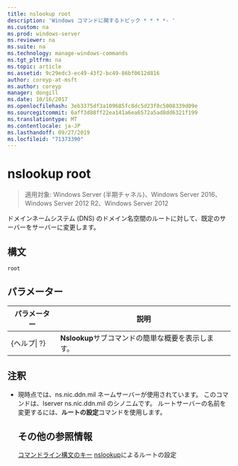 ```yaml
---
title: nslookup root
description: 'Windows コマンドに関するトピック * * * *- '
ms.custom: na
ms.prod: windows-server
ms.reviewer: na
ms.suite: na
ms.technology: manage-windows-commands
ms.tgt_pltfrm: na
ms.topic: article
ms.assetid: 9c29edc3-ec49-43f2-bc49-86bf0612d816
author: coreyp-at-msft
ms.author: coreyp
manager: dongill
ms.date: 10/16/2017
ms.openlocfilehash: 3eb3375df3a109685fc8dc5d23f0c5008339d09e
ms.sourcegitcommit: 6aff3d88ff22ea141a6ea6572a5ad8dd6321f199
ms.translationtype: MT
ms.contentlocale: ja-JP
ms.lasthandoff: 09/27/2019
ms.locfileid: "71373390"
---
```

# <a name="nslookup-root"></a>nslookup root

>適用対象: Windows Server (半期チャネル)、Windows Server 2016、Windows Server 2012 R2、Windows Server 2012

ドメインネームシステム (DNS) のドメイン名空間のルートに対して、既定のサーバーをサーバーに変更します。
## <a name="syntax"></a>構文
```
root 
```
## <a name="parameters"></a>パラメーター

|    パラメーター    |                      説明                      |
|-----------------|-------------------------------------------------------|
| {ヘルプ&#124; ?} | **Nslookup**サブコマンドの簡単な概要を表示します。 |

## <a name="remarks"></a>注釈
- 現時点では、ns.nic.ddn.mil ネームサーバーが使用されています。 このコマンドは、lserver ns.nic.ddn.mil のシノニムです。 ルートサーバーの名前を変更するには、**ルートの設定**コマンドを使用します。
  ## <a name="additional-references"></a>その他の参照情報
  [コマンドライン構文のキー](command-line-syntax-key.md)
  [nslookup](nslookup-set-root.md)によるルートの設定
